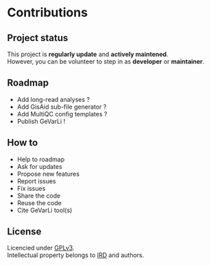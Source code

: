 # **Contributions**

## **Project status**

This project is **regularly update** and **actively maintened**.  
However, you can be volunteer to step in as **developer** or **maintainer**.

## **Roadmap**

  - Add long-read analyses ?
  - Add GisAid sub-file generator ?
  - Add MultiQC config templates ?
  - Publish GeVarLi !

## **How to**

  - Help to roadmap
  - Ask for updates
  - Propose new features
  - Report issues
  - Fix issues
  - Share the code
  - Reuse the code
  - Cite GeVarLi tool(s)

## **License**

Licencied under [GPLv3](https://www.gnu.org/licenses/gpl-3.0.html).  
Intellectual property belongs to [IRD](https://www.ird.fr/) and authors.

